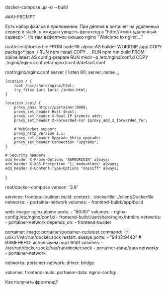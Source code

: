 docker-compose up -d --build

##AI-PROMPT

Есть набор файлов в приложении. При деплое в portainer на удаленный сервер в stack, я ожидаю увидеть фронтенд в "http://<мой-удаленный-сервер>". Но там дефолтное окошко nginx "Welcome to nginx!..."

root/client/dockerfile
FROM node:18-alpine AS builder
WORKDIR /app
COPY package*.json ./
RUN npm install
COPY . .
RUN npm run build
FROM alpine:latest AS config-prepare
RUN mkdir -p /etc/nginx/conf.d
COPY ./nginx/nginx.conf /etc/nginx/conf.d/default.conf

root/nginx/nginx.conf
server {
    listen 80;
    server_name _;
    
    location / {
        root /usr/share/nginx/html;
        try_files $uri $uri/ /index.html;
    }

    location /api/ {
        proxy_pass http://portainer:9000;
        proxy_set_header Host $host;
        proxy_set_header X-Real-IP $remote_addr;
        proxy_set_header X-Forwarded-For $proxy_add_x_forwarded_for;
        
        # WebSocket support
        proxy_http_version 1.1;
        proxy_set_header Upgrade $http_upgrade;
        proxy_set_header Connection "upgrade";
    }

    # Security headers
    add_header X-Frame-Options "SAMEORIGIN" always;
    add_header X-XSS-Protection "1; mode=block" always;
    add_header X-Content-Type-Options "nosniff" always;
}

root/docker-compose
version: '3.8'

services:
  frontend-builder:
    build: 
      context: .
      dockerfile: ./client/Dockerfile
    networks:
      - portainer-network
    volumes:
      - frontend-build:/app/build

  web:
    image: nginx:alpine
    ports:
      - "80:80"
    volumes:
      - nginx-config:/etc/nginx/conf.d
      - frontend-build:/usr/share/nginx/html:ro
    networks:
      - portainer-network
    depends_on:
      - frontend-builder

  portainer:
    image: portainer/portainer-ce:latest
    command: -H unix:///var/run/docker.sock
    restart: always
    ports:
      - "9443:9443"  # ИЗМЕНЕНО: используем порт 9001
    volumes:
      - /var/run/docker.sock:/var/run/docker.sock
      - portainer-data:/data
    networks:
      - portainer-network

networks:
  portainer-network:
    driver: bridge

volumes:
  frontend-build:
  portainer-data:
  nginx-config:

Как получить фронтенд?